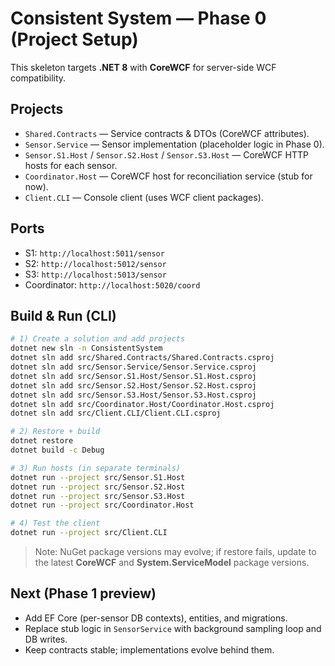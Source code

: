 # Consistent System — Phase 0 (Project Setup)

This skeleton targets **.NET 8** with **CoreWCF** for server-side WCF compatibility.

## Projects
- `Shared.Contracts` — Service contracts & DTOs (CoreWCF attributes).
- `Sensor.Service` — Sensor implementation (placeholder logic in Phase 0).
- `Sensor.S1.Host` / `Sensor.S2.Host` / `Sensor.S3.Host` — CoreWCF HTTP hosts for each sensor.
- `Coordinator.Host` — CoreWCF host for reconciliation service (stub for now).
- `Client.CLI` — Console client (uses WCF client packages).

## Ports
- S1: `http://localhost:5011/sensor`
- S2: `http://localhost:5012/sensor`
- S3: `http://localhost:5013/sensor`
- Coordinator: `http://localhost:5020/coord`

## Build & Run (CLI)
```bash
# 1) Create a solution and add projects
dotnet new sln -n ConsistentSystem
dotnet sln add src/Shared.Contracts/Shared.Contracts.csproj
dotnet sln add src/Sensor.Service/Sensor.Service.csproj
dotnet sln add src/Sensor.S1.Host/Sensor.S1.Host.csproj
dotnet sln add src/Sensor.S2.Host/Sensor.S2.Host.csproj
dotnet sln add src/Sensor.S3.Host/Sensor.S3.Host.csproj
dotnet sln add src/Coordinator.Host/Coordinator.Host.csproj
dotnet sln add src/Client.CLI/Client.CLI.csproj

# 2) Restore + build
dotnet restore
dotnet build -c Debug

# 3) Run hosts (in separate terminals)
dotnet run --project src/Sensor.S1.Host
dotnet run --project src/Sensor.S2.Host
dotnet run --project src/Sensor.S3.Host
dotnet run --project src/Coordinator.Host

# 4) Test the client
dotnet run --project src/Client.CLI
```

> Note: NuGet package versions may evolve; if restore fails, update to the latest **CoreWCF** and **System.ServiceModel** package versions.

## Next (Phase 1 preview)
- Add EF Core (per-sensor DB contexts), entities, and migrations.
- Replace stub logic in `SensorService` with background sampling loop and DB writes.
- Keep contracts stable; implementations evolve behind them.
